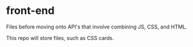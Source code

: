 # front-end
Files before moving onto API's that involve combining JS, CSS, and HTML.

This repo will store files, such as CSS cards.
